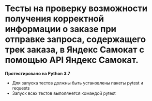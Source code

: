 ﻿# Тесты на проверку возможности получения корректной информации о заказе при отправке запроса, содержащего трек заказа, в Яндекс Самокат с помощью API Яндекс Самокат.

**Протестировано на Python 3.7**
- Для запуска тестов должны быть установлены пакеты pytest и requests
- Запуск всех тестов выполянется командой pytest
